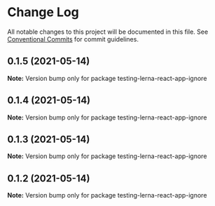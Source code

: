 # Change Log

All notable changes to this project will be documented in this file.
See [Conventional Commits](https://conventionalcommits.org) for commit guidelines.

## 0.1.5 (2021-05-14)

**Note:** Version bump only for package testing-lerna-react-app-ignore





## 0.1.4 (2021-05-14)

**Note:** Version bump only for package testing-lerna-react-app-ignore





## 0.1.3 (2021-05-14)

**Note:** Version bump only for package testing-lerna-react-app-ignore





## 0.1.2 (2021-05-14)

**Note:** Version bump only for package testing-lerna-react-app-ignore

